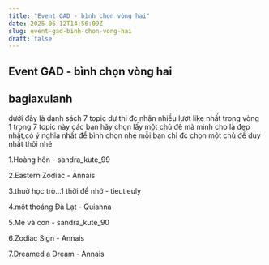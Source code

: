 ```yaml
---
title: "Event GAD - bình chọn vòng hai"
date: 2025-06-12T14:56:09Z
slug: event-gad-binh-chon-vong-hai
draft: false
---
```


## Event GAD - bình chọn vòng hai

## bagiaxulanh

dưới đây là danh sách 7 topic dự thi đc nhận nhiều lượt like nhất trong vòng 1  trong 7 topic này các bạn hãy chọn lấy một chủ đề mà mình cho là đẹp nhất,có ý nghĩa nhất để bình chọn nhé  mỗi bạn chỉ đc chọn một chủ đề duy nhất thôi nhé 
 
 
1.Hoàng hôn - sandra_kute_99
 
2.Eastern Zodiac - Annais
 
3.thuở học trò...1 thời để nhớ - tieutieuly
 
4.một thoáng Đà Lạt - Quianna
 
5.Mẹ và con - sandra_kute_90
 
6.Zodiac Sign - Annais
 
7.Dreamed a Dream - Annais